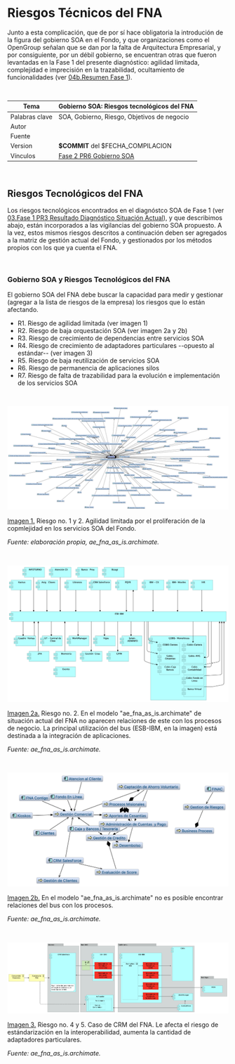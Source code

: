 # Riesgos Técnicos del FNA
Junto a esta complicación, que de por sí hace obligatoria la introdución de la figura del gobierno SOA en el Fondo, y que organizaciones como el OpenGroup señalan que se dan por la falta de Arquitectura Empresarial, y por consiguiente, por un débil gobierno, se encuentran otras que fueron levantadas en la Fase 1 del presente diagnóstico: agilidad limitada, complejidad e imprecisión en la trazabilidad, ocultamiento de funcionalidades (ver [04b.Resumen Fase 1](N03a%a20Vsta%20aSegenta%20SOA%20FNA.md)).

<br>

|Tema            |Gobierno SOA: **Riesgos tecnológicos del FNA** |
|----------------|---------------------------------------------------|
|Palabras clave|SOA, Gobierno, Riesgo, Objetivos de negocio|
|Autor||
|Fuente||
|Version|**$COMMIT** del $FECHA_COMPILACION|
|Vínculos|[Fase 2 PR6 Gobierno SOA](N03a%a20Vsta%20aSegenta%20SOA%20FNA.md)|

<br>

## Riesgos Tecnológicos del FNA
Los riesgos tecnológicos encontrados en el diagnóstco SOA de Fase 1 (ver [03.Fase 1 PR3 Resultado Diagnóstico Situación Actual](N03a%a20Vsta%20aSegenta%20SOA%20FNA.md)), y que describimos abajo, están incorporados a las vigilancias del gobierno SOA propuesto. A la vez, estos mismos riesgos descritos a continuación deben ser agregados a la matriz de gestión actual del Fondo, y gestionados por los métodos propios con los que ya cuenta el FNA.

<br>

### Gobierno SOA y Riesgos Tecnológicos del FNA
El gobierno SOA del FNA debe buscar la capacidad para medir y gestionar (agregar a la lista de riesgos de la empresa) los riesgos que lo están afectando.

* R1. Riesgo de agilidad limitada (ver imagen 1)
* R2. Riesgo de baja orquestación SOA (ver imagen 2a y 2b)
* R3. Riesgo de crecimiento de dependencias entre servicios SOA
* R4. Riesgo de crecimiento de adaptadores particulares --opuesto al estándar-- (ver imagen 3)
* R5. Riesgo de baja reutilización de servicios SOA
* R6. Riesgo de permanencia de aplicaciones silos
* R7. Riesgo de falta de trazabilidad para la evolución e implementación de los servicios SOA

<br>

![](images/ESB-IBM.png)

[Imagen 1.]() Riesgo no. 1 y 2. Agilidad limitada por el proliferación de la copmlejidad en los servicios SOA del Fondo.

_Fuente: elaboración propia, ae_fna_as_is.archimate._

<br>

![](images/esb-procesos.png)

[Imagen 2a.]() Riesgo no. 2. En el modelo "ae_fna_as_is.archimate" de situación actual del FNA no aparecen relaciones de este con los procesos de negocio. La principal utilización del bus (ESB-IBM, en la imagen) está destinada a la integración de aplicaciones. 

_Fuente: ae_fna_as_is.archimate._

<br>

![](images/ESB-IBM-2.png)

[Imagen 2b.]() En el modelo "ae_fna_as_is.archimate" no es posible encontrar relaciones del bus con los procesos.

_Fuente: ae_fna_as_is.archimate._

<br>

![](images/CRM.png)

[Imagen 3.]() Riesgo no. 4 y 5. Caso de CRM del FNA. Le afecta el riesgo de estándarización en la interoperabilidad, aumenta la cantidad de adaptadores particulares.

_Fuente: ae_fna_as_is.archimate._
